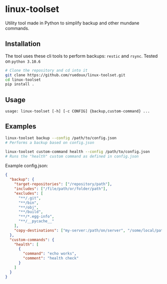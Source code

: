 # linux-toolset

Utility tool made in Python to simplify backup and other mundane commands.

## Installation

The tool uses these cli tools to perform backups: `restic` and `rsync`.
Tested on `python 3.10.6`

```sh
# Clone the repository and cd into it
git clone https://github.com/ruedoux/linux-toolset.git
cd linux-toolset
pip install .
```

## Usage

```
usage: linux-toolset [-h] [-c CONFIG] {backup,custom-command} ...
```

## Examples

```sh
linux-toolset backup --config /path/to/config.json
# Performs a backup based on config.json

linux-toolset custom-command health --config /path/to/config.json
# Runs the "health" custom command as defined in config.json
```

Example config.json:

```json
{
  "backup": {
    "target-repositories": ["/repository/path"],
    "includes": ["/file/path/or/folder/path"],
    "excludes": [
      "**/.git",
      "**/bin",
      "**/obj",
      "**/build",
      "**/*.egg-info",
      "**/__pycache__"
    ],
    "copy-destinations": ["my-server:/path/on/server", "/some/local/path"]
  },
  "custom-commands": {
    "health": [
      {
        "command": "echo works",
        "comment": "health check"
      }
    ]
  }
}
```
